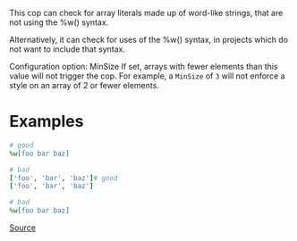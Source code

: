
This cop can check for array literals made up of word-like
strings, that are not using the %w() syntax.

Alternatively, it can check for uses of the %w() syntax, in projects
which do not want to include that syntax.

Configuration option: MinSize
If set, arrays with fewer elements than this value will not trigger the
cop. For example, a `MinSize` of `3` will not enforce a style on an
array of 2 or fewer elements.

# Examples

```ruby
# good
%w[foo bar baz]

# bad
['foo', 'bar', 'baz']# good
['foo', 'bar', 'baz']

# bad
%w[foo bar baz]
```

[Source](http://www.rubydoc.info/gems/rubocop/RuboCop/Cop/Style/WordArray)